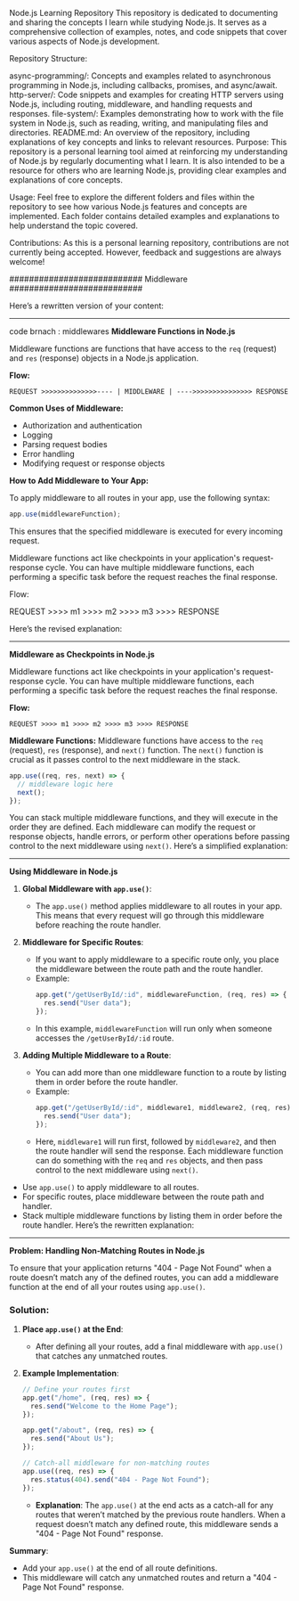 Node.js Learning Repository
This repository is dedicated to documenting and sharing the concepts I learn while studying Node.js. It serves as a comprehensive collection of examples, notes, and code snippets that cover various aspects of Node.js development.

Repository Structure:

async-programming/: Concepts and examples related to asynchronous programming in Node.js, including callbacks, promises, and async/await.
http-server/: Code snippets and examples for creating HTTP servers using Node.js, including routing, middleware, and handling requests and responses.
file-system/: Examples demonstrating how to work with the file system in Node.js, such as reading, writing, and manipulating files and directories.
README.md: An overview of the repository, including explanations of key concepts and links to relevant resources.
Purpose:
This repository is a personal learning tool aimed at reinforcing my understanding of Node.js by regularly documenting what I learn. It is also intended to be a resource for others who are learning Node.js, providing clear examples and explanations of core concepts.

Usage:
Feel free to explore the different folders and files within the repository to see how various Node.js features and concepts are implemented. Each folder contains detailed examples and explanations to help understand the topic covered.

Contributions:
As this is a personal learning repository, contributions are not currently being accepted. However, feedback and suggestions are always welcome!

########################### Middleware ###########################

Here’s a rewritten version of your content:

---

code brnach : middlewares
**Middleware Functions in Node.js**

Middleware functions are functions that have access to the `req` (request) and `res` (response) objects in a Node.js application.

**Flow:**

```
REQUEST >>>>>>>>>>>>>>---- | MIDDLEWARE | ---->>>>>>>>>>>>>>> RESPONSE
```

**Common Uses of Middleware:**

- Authorization and authentication
- Logging
- Parsing request bodies
- Error handling
- Modifying request or response objects

**How to Add Middleware to Your App:**

To apply middleware to all routes in your app, use the following syntax:

```javascript
app.use(middlewareFunction);
```

This ensures that the specified middleware is executed for every incoming request.

Middleware functions act like checkpoints in your application's request-response cycle. You can have multiple middleware functions, each performing a specific task before the request reaches the final response.

Flow:

REQUEST >>>> m1 >>>> m2 >>>> m3 >>>> RESPONSE

Here’s the revised explanation:

---

**Middleware as Checkpoints in Node.js**

Middleware functions act like checkpoints in your application's request-response cycle. You can have multiple middleware functions, each performing a specific task before the request reaches the final response.

**Flow:**

```
REQUEST >>>> m1 >>>> m2 >>>> m3 >>>> RESPONSE
```

**Middleware Functions:**
Middleware functions have access to the `req` (request), `res` (response), and `next()` function. The `next()` function is crucial as it passes control to the next middleware in the stack.

```javascript
app.use((req, res, next) => {
  // middleware logic here
  next();
});
```

You can stack multiple middleware functions, and they will execute in the order they are defined. Each middleware can modify the request or response objects, handle errors, or perform other operations before passing control to the next middleware using `next()`.
Here’s a simplified explanation:

---

**Using Middleware in Node.js**

1. **Global Middleware with `app.use()`**:

   - The `app.use()` method applies middleware to all routes in your app. This means that every request will go through this middleware before reaching the route handler.

2. **Middleware for Specific Routes**:

   - If you want to apply middleware to a specific route only, you place the middleware between the route path and the route handler.
   - Example:
     ```javascript
     app.get("/getUserById/:id", middlewareFunction, (req, res) => {
       res.send("User data");
     });
     ```
   - In this example, `middlewareFunction` will run only when someone accesses the `/getUserById/:id` route.

3. **Adding Multiple Middleware to a Route**:
   - You can add more than one middleware function to a route by listing them in order before the route handler.
   - Example:
     ```javascript
     app.get("/getUserById/:id", middleware1, middleware2, (req, res) => {
       res.send("User data");
     });
     ```
   - Here, `middleware1` will run first, followed by `middleware2`, and then the route handler will send the response. Each middleware function can do something with the `req` and `res` objects, and then pass control to the next middleware using `next()`.

- Use `app.use()` to apply middleware to all routes.
- For specific routes, place middleware between the route path and handler.
- Stack multiple middleware functions by listing them in order before the route handler.
  Here’s the rewritten explanation:

---

**Problem: Handling Non-Matching Routes in Node.js**

To ensure that your application returns "404 - Page Not Found" when a route doesn’t match any of the defined routes, you can add a middleware function at the end of all your routes using `app.use()`.

### Solution:

1. **Place `app.use()` at the End**:

   - After defining all your routes, add a final middleware with `app.use()` that catches any unmatched routes.

2. **Example Implementation**:

   ```javascript
   // Define your routes first
   app.get("/home", (req, res) => {
     res.send("Welcome to the Home Page");
   });

   app.get("/about", (req, res) => {
     res.send("About Us");
   });

   // Catch-all middleware for non-matching routes
   app.use((req, res) => {
     res.status(404).send("404 - Page Not Found");
   });
   ```

   - **Explanation**: The `app.use()` at the end acts as a catch-all for any routes that weren’t matched by the previous route handlers. When a request doesn’t match any defined route, this middleware sends a "404 - Page Not Found" response.

**Summary**:

- Add your `app.use()` at the end of all route definitions.
- This middleware will catch any unmatched routes and return a "404 - Page Not Found" response.
